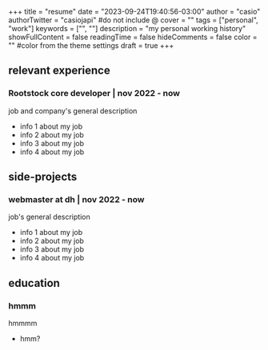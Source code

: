 +++
title = "resume"
date = "2023-09-24T19:40:56-03:00"
author = "casio"
authorTwitter = "casiojapi" #do not include @
cover = ""
tags = ["personal", "work"]
keywords = ["", ""]
description = "my personal working history"
showFullContent = false
readingTime = false
hideComments = false
color = "" #color from the theme settings
draft = true
+++

## relevant experience

### Rootstock core developer | nov 2022 - now 

job and company's general description

- info 1 about my job
- info 2 about my job
- info 3 about my job
- info 4 about my job

## side-projects

### webmaster at dh | nov 2022 - now   

job's general description

- info 1 about my job
- info 2 about my job
- info 3 about my job
- info 4 about my job

## education

### hmmm 

hmmmm

- hmm?
